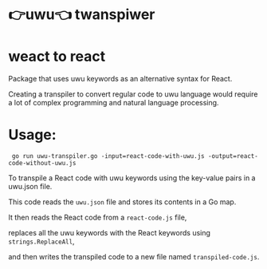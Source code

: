 # 👉uwu👈 twanspiwer

# weact to react
Package that uses uwu keywords as an alternative syntax for React.

Creating a transpiler to convert regular code to uwu language would require a lot of complex programming and natural language processing. 

# Usage:

```shell
 go run uwu-transpiler.go -input=react-code-with-uwu.js -output=react-code-without-uwu.js
```


To transpile a React code with uwu keywords using the key-value pairs in a uwu.json file. 

This code reads the `uwu.json` file and stores its contents in a Go map. 

It then reads the React code from a `react-code.js` file, 

replaces all the uwu keywords with the React keywords using `strings.ReplaceAll`, 

and then writes the transpiled code to a new file named `transpiled-code.js`.
